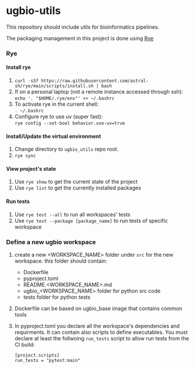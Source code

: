 # ugbio-utils

This repository should include utils for bioinformatics pipelines.

The packaging management in this project is done using [Rye](https://rye.astral.sh)
### Rye

#### Install rye
1. `curl -sSf https://raw.githubusercontent.com/astral-sh/rye/main/scripts/install.sh | bash`
2. If on a personal laptop (not a remote instance accessed through ssh):<br>`echo '. "$HOME/.rye/env"' >> ~/.bashrc`
3. To activate rye in the current shell:<br>`. ~/.bashrc`
4. Configure rye to use uv (super fast):<br>`rye config --set-bool behavior.use-uv=true`

#### Install/Update the virtual environment
1. Change directory to `ugbio_utils` repo root.
2. `rye sync`

#### View project's state
1. Use `rye show` to get the current state of the project
2. Use `rye list` to get the currently installed packages


#### Run tests
1. Use `rye test --all` to run all workspaces' tests
2. Use `rye test --package [package_name]` to run tests of specific workspace

### Define a new ugbio workspace
1. create a new <WORKSPACE_NAME> folder under `src` for the new workspace. this folder should contain:
    - Dockerfile
    - pyproject.toml 
    - README.<WORKSPACE_NAME>.md
    - ugbio_<WORKSPACE_NAME> folder for python src code
    - tests folder for python tests

2. Dockerfile can be based on ugbio_base image that contains common tools
3. In pyproject.toml you declare all the workspace's dependencies and requirments. It can contain also scripts to define executables. You must declare at least the follwoing `run_tests` script to allow run tests from the CI build:
    ```
    [project.scripts]
    run_tests = "pytest:main"
    ```
 



